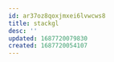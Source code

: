 ```yaml
---
id: ar37oz8qoxjmxei6lvwcws8
title: stackgl
desc: ''
updated: 1687720079830
created: 1687720054107
---
```


